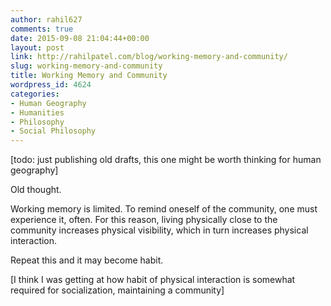 ```yaml
---
author: rahil627
comments: true
date: 2015-09-08 21:04:44+00:00
layout: post
link: http://rahilpatel.com/blog/working-memory-and-community/
slug: working-memory-and-community
title: Working Memory and Community
wordpress_id: 4624
categories:
- Human Geography
- Humanities
- Philosophy
- Social Philosophy
---
```


[todo: just publishing old drafts, this one might be worth thinking for human geography]

Old thought.

Working memory is limited. To remind oneself of the community, one must experience it, often. For this reason, living physically close to the community increases physical visibility, which in turn increases physical interaction.

Repeat this and it may become habit.

[I think I was getting at how habit of physical interaction is somewhat required for socialization, maintaining a community]
